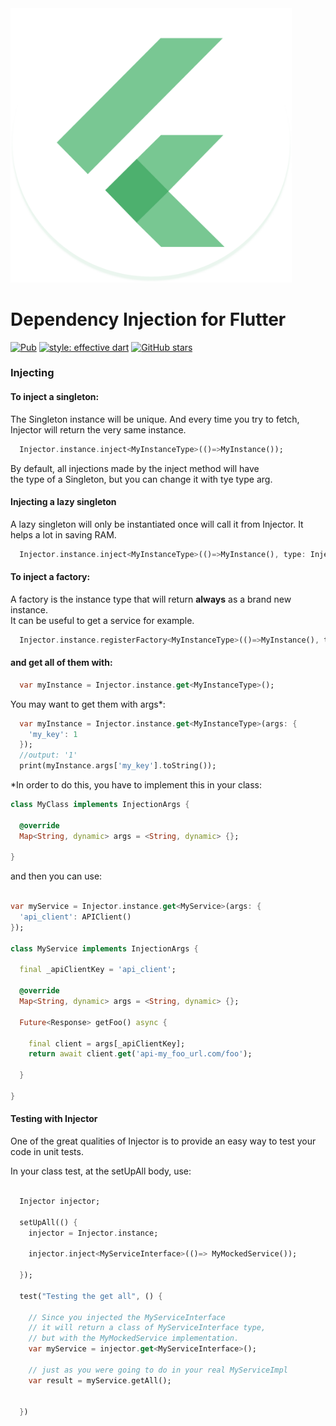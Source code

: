 <img src="https://github.com/flutterbrazil/dependency_injection_flutter/blob/master/res/flutter_brazil_icon.png?raw=true" width="450">


# Dependency Injection for Flutter

 [![Pub](https://img.shields.io/pub/v/dependency_injection_flutter)](https://pub.dev/packages/dependency_injection_flutter)
 [![style: effective dart](https://img.shields.io/badge/style-effective_dart-40c4ff.svg)](https://pub.dev/packages/effective_dart)
 [![GitHub stars](https://img.shields.io/github/stars/flutterbrazil/dependency_injection_flutter?style=social)](https://github.com/flutterbrazil/dependency_injection_flutter)


### Injecting

#### To inject a singleton:

The Singleton instance will be unique. And every time you try to fetch,  
Injector will return the very same instance.

```dart
  Injector.instance.inject<MyInstanceType>(()=>MyInstance());
```

By default, all injections made by the inject method will have  
the type of a Singleton, but you can change it with tye type arg.

#### Injecting a lazy singleton

A lazy singleton will only be instantiated once will call it from Injector.
It helps a lot in saving RAM.

```dart
  Injector.instance.inject<MyInstanceType>(()=>MyInstance(), type: InjectionType.lazySingleton);
```

#### To inject a factory:

A factory is the instance type that will return **always** as a brand new instance.  
It can be useful to get a service for example.

```dart
  Injector.instance.registerFactory<MyInstanceType>(()=>MyInstance(), type: InjectionType.factory);
```


####  and get all of them with:

```dart
  var myInstance = Injector.instance.get<MyInstanceType>();
```

You may want to get them with args*:

```dart
  var myInstance = Injector.instance.get<MyInstanceType>(args: {
    'my_key': 1
  });
  //output: '1'
  print(myInstance.args['my_key'].toString());
```

*In order to do this, you have to implement this in your class:

```dart
class MyClass implements InjectionArgs {
  
  @override
  Map<String, dynamic> args = <String, dynamic> {};
  
}
```

and then you can use:

```dart

var myService = Injector.instance.get<MyService>(args: {
  'api_client': APIClient()
});

class MyService implements InjectionArgs {
  
  final _apiClientKey = 'api_client';
  
  @override
  Map<String, dynamic> args = <String, dynamic> {};
  
  Future<Response> getFoo() async {
    
    final client = args[_apiClientKey];
    return await client.get('api-my_foo_url.com/foo');
    
  }
  
}
```

#### Testing with Injector

One of the great qualities of Injector is to provide an easy way to
test your code in unit tests.


In your class test, at the setUpAll body, use:

```dart

  Injector injector;

  setUpAll(() {
    injector = Injector.instance;
    
    injector.inject<MyServiceInterface>(()=> MyMockedService());
    
  });
  
  test("Testing the get all", () {
    
    // Since you injected the MyServiceInterface
    // it will return a class of MyServiceInterface type, 
    // but with the MyMockedService implementation.
    var myService = injector.get<MyServiceInterface>();
    
    // just as you were going to do in your real MyServiceImpl
    var result = myService.getAll();
    
    
  })
  
```
